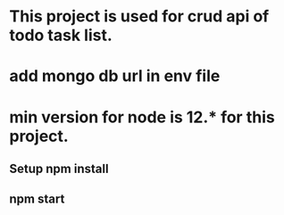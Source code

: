 # This project is used for crud api of todo task list.
# add mongo db url in env file 
# min version for node is 12.* for this project.
## Setup npm install
## npm start
